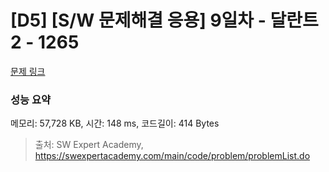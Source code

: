 # [D5] [S/W 문제해결 응용] 9일차 - 달란트2 - 1265 

[문제 링크](https://swexpertacademy.com/main/code/problem/problemDetail.do?contestProbId=AV18R8FKIvoCFAZN) 

### 성능 요약

메모리: 57,728 KB, 시간: 148 ms, 코드길이: 414 Bytes



> 출처: SW Expert Academy, https://swexpertacademy.com/main/code/problem/problemList.do
